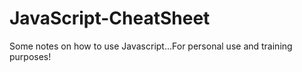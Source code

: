 # JavaScript-CheatSheet
Some notes on how to use Javascript...For personal use and training purposes!

